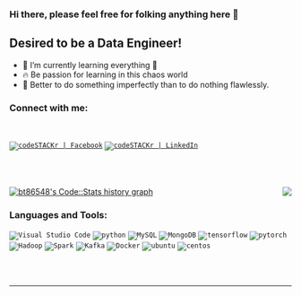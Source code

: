 ### Hi there, please feel free for folking anything here 👋

## Desired to be a Data Engineer!
- 📣 I’m currently learning everything 🤣
- 🔥 Be passion for learning in this chaos world
- 🎯 Better to do something imperfectly than to do nothing flawlessly.


<!--END_SECTION:waka-->

### Connect with me:

<br />

<code>[<img alt="codeSTACKr | Facebook" src="https://www.vectorlogo.zone/logos/facebook/facebook-ar21.svg" />][facebook]</code>
<code>[<img alt="codeSTACKr | LinkedIn"  src="https://www.vectorlogo.zone/logos/linkedin/linkedin-ar21.svg" />][linkedin]</code>

<br />

<br />

<br />



<div class="row">
  <div class="col-lg-6 text-right">     
     <img align="right" src="https://github-readme-stats.vercel.app/api/top-langs/?username=bt86548" />      
   </div>
</div>

<div class="row">
  <div class="col-lg-6 text-left">
      <a href="https://codestats.net/users/bt86548">
         <img src='https://arthurtibame-code-stats.herokuapp.com/history-graph/bt86548?width=500&height=300&timezone=08:00&history_days=14&max_languages=15&language_colors=[%223e4053%22,%22f15854%22,%225da5da%22,%22faa43a%22,%2260bd68%22,%22f17cb0%22,%22b2912f%22,%22decf3f%22,%22b276b2%22,%22808080%22]' alt="bt86548's Code::Stats history graph" />
      </a>
  </div>
</div>




### Languages and Tools:


<code><img alt="Visual Studio Code" src="https://www.vectorlogo.zone/logos/visualstudio_code/visualstudio_code-ar21.svg" /></code>
<code><img alt="python"  src="https://www.vectorlogo.zone/logos/python/python-ar21.svg" /></code>
<code><img alt="MySQL" src="https://www.vectorlogo.zone/logos/mysql/mysql-ar21.svg" /></code>
<code><img alt="MongoDB" src="https://www.vectorlogo.zone/logos/mongodb/mongodb-ar21.svg" /></code>
<code><img alt="tensorflow" src="https://www.vectorlogo.zone/logos/tensorflow/tensorflow-ar21.svg" /></code>
<code><img alt="pytorch" src="https://www.vectorlogo.zone/logos/pytorch/pytorch-ar21.svg" /></code>
<code><img alt="Hadoop" src="https://www.vectorlogo.zone/logos/apache_hadoop/apache_hadoop-ar21.svg" /></code>
<code><img alt="Spark"  src="https://www.vectorlogo.zone/logos/apache_spark/apache_spark-ar21.svg" /></code>
<code><img alt="Kafka"  src="https://www.vectorlogo.zone/logos/apache_kafka/apache_kafka-ar21.svg" /></code>
<code><img alt="Docker"  src="https://www.vectorlogo.zone/logos/docker/docker-ar21.svg" /></code>
<code><img alt="ubuntu" src="https://www.vectorlogo.zone/logos/ubuntu/ubuntu-ar21.svg" /></code>
<code><img alt="centos" src="https://www.vectorlogo.zone/logos/centos/centos-ar21.svg" /></code>



<br />
<br />

---


[facebook]: https://www.facebook.com/rudy.lee.3576
[linkedin]: https://www.linkedin.com/in/%E5%98%89%E5%80%AB-%E6%9D%8E-032a6b1a5/

